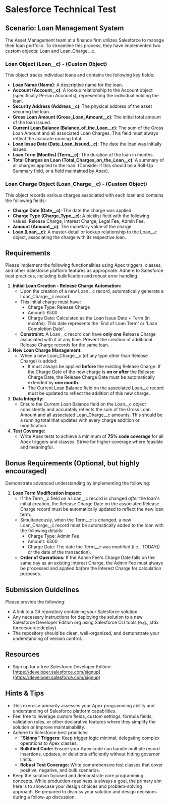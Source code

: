 # **Salesforce Technical Test**

## **Scenario: Loan Management System**

The Asset Management team at a finance firm utilizes Salesforce to manage their loan portfolio. To streamline this process, they have implemented two custom objects: Loan and Loan\_Charge\_\_c.

### **Loan Object (Loan\_\_c) \- (Custom Object)**

This object tracks individual loans and contains the following key fields:

* **Loan Name (Name)**: A descriptive name for the loan.
* **Account (Account\_\_c)**: A lookup relationship to the Account object (specifically Person Accounts), representing the individual holding the loan.
* **Security Address (Address\_\_c)**: The physical address of the asset securing the loan.
* **Gross Loan Amount (Gross\_Loan\_Amount\_\_c)**: The initial total amount of the loan issued.
* **Current Loan Balance (Balance\_of\_the\_Loan\_\_c)**: The sum of the Gross Loan Amount and all associated Loan Charges. This field must always reflect the accurate running total.
* **Loan Issue Date (Date\_Loan\_Issued\_\_c)**: The date the loan was initially issued.
* **Loan Term (Months) (Term\_\_c)**: The duration of the loan in months.
* **Total Charges on Loan (Total\_Charges\_on\_the\_Loan\_\_c)**: A summary of all charges applied to the loan. (Consider if this should be a Roll-Up Summary field, or a field maintained by Apex).

### **Loan Charge Object (Loan\_Charge\_\_c) \- (Custom Object)**

This object records various charges associated with each loan and contains the following fields:

* **Charge Date (Date\_\_c)**: The date the charge was applied.
* **Charge Type (Charge\_Type\_\_c)**: A picklist field with the following values: Release Charge, Interest Charge, Legal Fee, Admin Fee.
* **Amount (Amount\_\_c)**: The monetary value of the charge.
* **Loan (Loan\_\_c)**: A master-detail or lookup relationship to the Loan\_\_c object, associating the charge with its respective loan.

## **Requirements**

Please implement the following functionalities using Apex triggers, classes, and other Salesforce platform features as appropriate. Adhere to Salesforce best practices, including bulkification and robust error handling.

1. **Initial Loan Creation \- Release Charge Automation:**
   * Upon the creation of a new Loan\_\_c record, automatically generate a Loan\_Charge\_\_c record.
   * This initial charge must have:
     * Charge Type: Release Charge
     * Amount: £500
     * Charge Date: Calculated as the Loan Issue Date \+ Term (in months). This date represents the 'End of Loan Term' or 'Loan Completion Date'.
   * **Constraint:** A Loan\_\_c record can have **only one** Release Charge associated with it at any time. Prevent the creation of additional Release Charge records for the same loan.
2. **New Loan Charge Management:**
   * When a new Loan\_Charge\_\_c (of any type other than Release Charge) is added:
     * It must always be applied **before** the existing Release Charge. If the Charge Date of the new charge is **on or after** the Release Charge Date, the Release Charge Date must be automatically extended by **one month**.
     * The Current Loan Balance field on the associated Loan\_\_c record must be updated to reflect the addition of this new charge.
3. **Data Integrity:**
   * Ensure the Current Loan Balance field on the Loan\_\_c object consistently and accurately reflects the sum of the Gross Loan Amount and all associated Loan\_Charge\_\_c amounts. This should be a running total that updates with every charge addition or modification.
4. **Test Coverage:**
   * Write Apex tests to achieve a minimum of **75% code coverage** for all Apex triggers and classes. Strive for higher coverage where feasible and meaningful.

## **Bonus Requirements (Optional, but highly encouraged)**

Demonstrate advanced understanding by implementing the following:

1. **Loan Term Modification Impact:**
   * If the Term\_\_c field on a Loan\_\_c record is changed *after* the loan's initial creation, the Release Charge Date on the associated Release Charge record must be automatically updated to reflect the new loan term.
   * Simultaneously, when the Term\_\_c is changed, a new Loan\_Charge\_\_c record must be automatically added to the loan with the following details:
     * Charge Type: Admin Fee
     * Amount: £300
     * Charge Date: The date the Term\_\_c was modified (i.e., TODAY() or the date of the transaction).
   * **Order of Operations:** If the Admin Fee's Charge Date falls on the same day as an existing Interest Charge, the Admin Fee must always be processed and applied *before* the Interest Charge for calculation purposes.

## **Submission Guidelines**

Please provide the following:

* A link to a Git repository containing your Salesforce solution.
* Any necessary instructions for deploying the solution to a new Salesforce Developer Edition org using Salesforce CLI tools (e.g., sfdx force:source:deploy).
* The repository should be clean, well-organized, and demonstrate your understanding of version control.

## **Resources**

* Sign up for a free Salesforce Developer Edition: [https://developer.salesforce.com/signup](https://developer.salesforce.com/signup)

## **Hints & Tips**

* This exercise primarily assesses your Apex programming ability and understanding of Salesforce platform capabilities.
* Feel free to leverage custom fields, custom settings, formula fields, validation rules, or other declarative features where they simplify the solution or improve maintainability.
* Adhere to Salesforce best practices:
  * **"Skinny" Triggers:** Keep trigger logic minimal, delegating complex operations to Apex classes.
  * **Bulkified Code:** Ensure your Apex code can handle multiple record insertions, updates, or deletions efficiently without hitting governor limits.
  * **Robust Test Coverage:** Write comprehensive test classes that cover positive, negative, and bulk scenarios.
* Keep the solution focused and demonstrate core programming concepts. While production-readiness is always a goal, the primary aim here is to showcase your design choices and problem-solving approach. Be prepared to discuss your solution and design decisions during a follow-up discussion.
